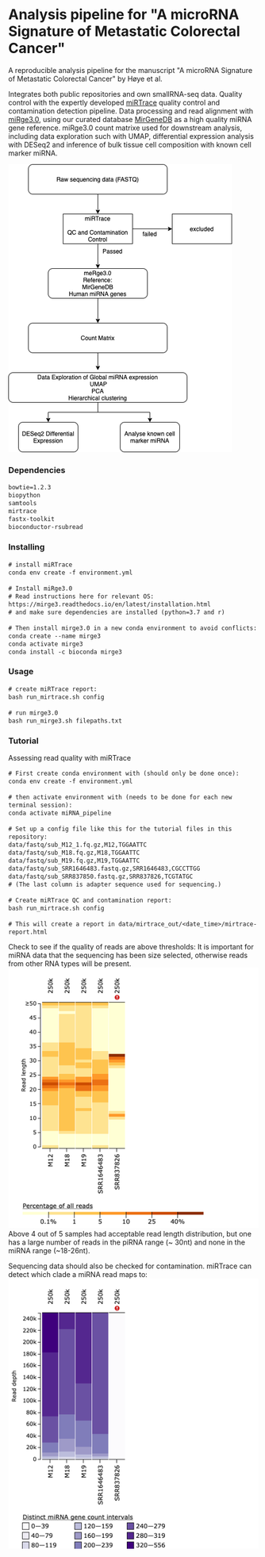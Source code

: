 # Analysis pipeline for "A microRNA Signature of Metastatic Colorectal Cancer"
A reproducible analysis pipeline for the manuscript "A microRNA Signature of Metastatic Colorectal Cancer" by Høye et al.

Integrates both public repositories and own smallRNA-seq data. Quality control with the expertly developed [miRTrace](https://github.com/friedlanderlab/mirtrace) quality control and contamination detection pipeline. Data processing and read alignment with [miRge3.0](https://github.com/mhalushka/miRge3.0), using our curated database [MirGeneDB](https://mirgenedb.org/) as a high quality miRNA gene reference. miRge3.0 count matrixe used for downstream analysis, including data exploration such with UMAP, differential expression analysis with DESeq2 and inference of bulk tissue cell composition with known cell marker miRNA.

![Pipeline Flowchart](/images/Pipeline_Flowchart2.png)

### Dependencies
```
bowtie=1.2.3
biopython
samtools
mirtrace
fastx-toolkit
bioconductor-rsubread
```
### Installing
```
# install miRTrace
conda env create -f environment.yml

# Install miRge3.0
# Read instructions here for relevant OS: https://mirge3.readthedocs.io/en/latest/installation.html
# and make sure dependencies are installed (python=3.7 and r)

# Then install mirge3.0 in a new conda environment to avoid conflicts:
conda create --name mirge3
conda activate mirge3
conda install -c bioconda mirge3
```

### Usage
```
# create miRTrace report:
bash run_mirtrace.sh config

# run mirge3.0
bash run_mirge3.sh filepaths.txt

```

### Tutorial

Assessing read quality with miRTrace
```
# First create conda environment with (should only be done once):
conda env create -f environment.yml

# then activate environment with (needs to be done for each new terminal session):
conda activate miRNA_pipeline

# Set up a config file like this for the tutorial files in this repository:
data/fastq/sub_M12_1.fq.gz,M12,TGGAATTC
data/fastq/sub_M18.fq.gz,M18,TGGAATTC
data/fastq/sub_M19.fq.gz,M19,TGGAATTC
data/fastq/sub_SRR1646483.fastq.gz,SRR1646483,CGCCTTGG
data/fastq/sub_SRR837850.fastq.gz,SRR837826,TCGTATGC
# (The last column is adapter sequence used for sequencing.)

# Create miRTrace QC and contamination report:
bash run_mirtrace.sh config

# This will create a report in data/mirtrace_out/<date_time>/mirtrace-report.html
```

Check to see if the quality of reads are above thresholds:
It is important for miRNA data that the sequencing has been size selected, otherwise reads from other RNA types will be present.
![Read Length](/images/mirtrace-length-plot.png)
Above 4 out of 5 samples had acceptable read length distribution, but one has a large number of reads in the piRNA range (~ 30nt) and none in the miRNA range (~18-26nt). 

Sequencing data should also be checked for contamination. miRTrace can detect which clade a miRNA read maps to:
![Read Contamination](/images/mirtrace-complexity-plot.png)




```
